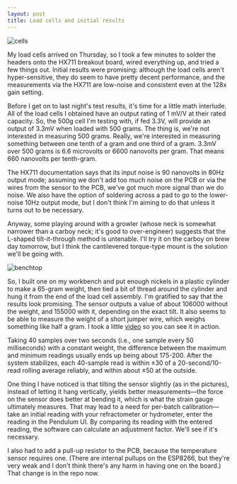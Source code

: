 ```yaml
---
layout: post
title: Load cells and initial results
---
```


![cells](https://i.imgur.com/LDUMFeS.jpg)

My load cells arrived on Thursday, so I took a few minutes to solder the headers onto the HX711 breakout board, wired everything up, and tried a few things out. Initial results were promising: although the load cells aren't hyper-sensitive, they do seem to have pretty decent performance, and the measurements via the HX711 are low-noise and consistent even at the 128x gain setting.

Before I get on to last night's test results, it's time for a little math interlude. All of the load cells I obtained have an output rating of 1 mV/V at their rated capacity. So, the 500g cell I'm testing with, if fed 3.3V, will provide an output of 3.3mV when loaded with 500 grams. The thing is, we're not interested in measuring 500 grams. Really, we're interested in measuring something between one tenth of a gram and one third of a gram. 3.3mV over 500 grams is 6.6 microvolts or 6600 nanovolts per gram. That means 660 nanovolts per tenth-gram.

The HX711 documentation says that its input noise is 90 nanovolts in 80Hz output mode; assuming we don't add too much noise on the PCB or via the wires from the sensor to the PCB, we've got much more signal than we do noise. We also have the option of soldering across a pad to go to the lower-noise 10Hz output mode, but I don't think I'm aiming to do that unless it turns out to be necessary.

Anyway, some playing around with a growler (whose neck is somewhat narrower than a carboy neck; it's good to over-engineer) suggests that the L-shaped tilt-it-through method is untenable. I'll try it on the carboy on brew day tomorrow, but I think the cantilevered torque-type mount is the solution we'll be going with.

![benchtop](https://i.imgur.com/nOTUOqT.jpg)

So, I built one on my workbench and put enough nickels in a plastic cylinder to make a 65-gram weight, then tied a bit of thread around the cylinder and hung it from the end of the load cell assembly. I'm gratified to say that the results look promising. The sensor outputs a value of about 106000 without the weight, and 155000 with it, depending on the exact tilt. It also seems to be able to measure the weight of a short jumper wire, which weighs something like half a gram. I took a little [video](https://photos.app.goo.gl/Fzg2QcWucn6WXUmT7) so you can see it in action.

Taking 40 samples over two seconds (i.e., one sample every 50 milliseconds) with a constant weight, the difference between the maximum and minimum readings usually ends up being about 175-200. After the system stabilizes, each 40-sample read is within ±30 of a 20-second/10-read rolling average reliably, and within about ±50 at the outside.

One thing I have noticed is that tilting the sensor slightly (as in the pictures), instead of letting it hang vertically, yields better measurements—the force on the sensor does better at bending it, which is what the strain gauge ultimately measures. That may lead to a need for per-batch calibration—take an initial reading with your refractometer or hydrometer, enter the reading in the Pendulum UI. By comparing its reading with the entered reading, the software can calculate an adjustment factor. We'll see if it's necessary.

I also had to add a pull-up resistor to the PCB, because the temperature sensor requires one. (There are internal pullups on the ESP8266, but they're very weak and I don't think there's any harm in having one on the board.) That change is in the repo now.
